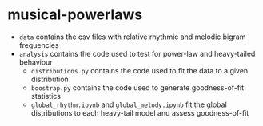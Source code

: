 # musical-powerlaws

- `data` contains the csv files with relative rhythmic and melodic bigram frequencies 
- `analysis` contains the code used to test for power-law and heavy-tailed behaviour
  - `distributions.py` contains the code used to fit the data to a given distribution
  - `boostrap.py` contains the code used to generate goodness-of-fit statistics
  - `global_rhythm.ipynb` and `global_melody.ipynb` fit the global distributions to each heavy-tail model and assess goodness-of-fit
